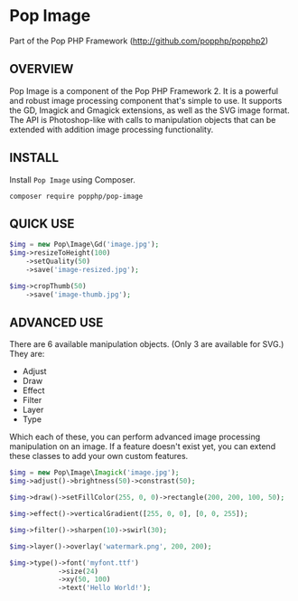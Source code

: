 Pop Image
=========
Part of the Pop PHP Framework (http://github.com/popphp/popphp2)

OVERVIEW
--------
Pop Image is a component of the Pop PHP Framework 2. It is a powerful and robust image processing
component that's simple to use. It supports the GD, Imagick and Gmagick extensions, as well as
the SVG image format. The API is Photoshop-like with calls to manipulation objects that can be
extended with addition image processing functionality.

INSTALL
-------

Install `Pop Image` using Composer.

    composer require popphp/pop-image

QUICK USE
---------

```php
$img = new Pop\Image\Gd('image.jpg');
$img->resizeToHeight(100)
    ->setQuality(50)
    ->save('image-resized.jpg');

$img->cropThumb(50)
    ->save('image-thumb.jpg');
```

ADVANCED USE
------------
There are 6 available manipulation objects. (Only 3 are available for SVG.) They are:

 - Adjust
 - Draw
 - Effect
 - Filter
 - Layer
 - Type

Which each of these, you can perform advanced image processing manipulation on an image.
If a feature doesn't exist yet, you can extend these classes to add your own custom features.

```php
$img = new Pop\Image\Imagick('image.jpg');
$img->adjust()->brightness(50)->constrast(50);

$img->draw()->setFillColor(255, 0, 0)->rectangle(200, 200, 100, 50);

$img->effect()->verticalGradient([255, 0, 0], [0, 0, 255]);

$img->filter()->sharpen(10)->swirl(30);

$img->layer()->overlay('watermark.png', 200, 200);

$img->type()->font('myfont.ttf')
            ->size(24)
            ->xy(50, 100)
            ->text('Hello World!');
```

